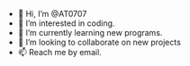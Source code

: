 - 👋 Hi, I’m @AT0707
- 👀 I’m interested in coding.
- 🌱 I’m currently learning new programs. 
- 💞️ I’m looking to collaborate on new projects
- 📫 Reach me by email. 

<!---
AT0707/AT0707 is a ✨ special ✨ repository because its `README.md` (this file) appears on your GitHub profile.
You can click the Preview link to take a look at your changes.
--->
